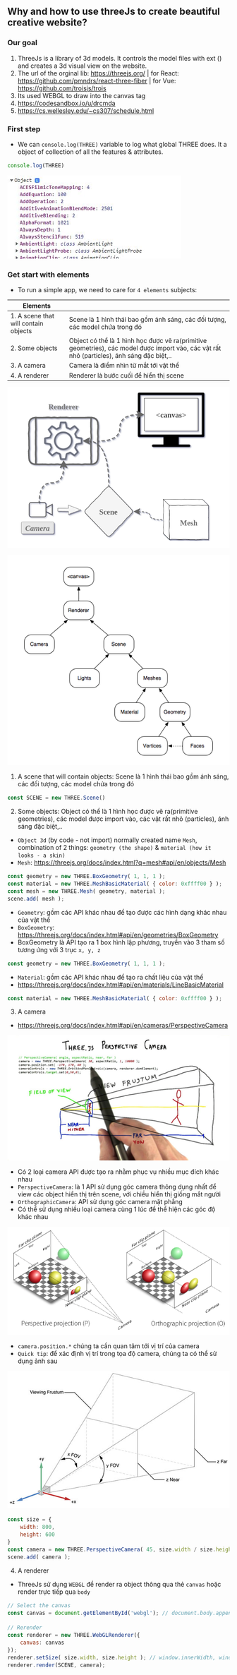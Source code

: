 ## Why and how to use threeJs to create beautiful creative website?
### Our goal

1. ThreeJs is a library of 3d models. It controls the model files with ext () and creates a 3d visual view on the website. <br>
2. The url of the orginal lib: https://threejs.org/ | for React: https://github.com/pmndrs/react-three-fiber | for Vue: https://github.com/troisjs/trois <br>
3. Its used WEBGL to draw into the canvas tag <br>
4. https://codesandbox.io/u/drcmda <br>
5. https://cs.wellesley.edu/~cs307/schedule.html <br>

### First step

- We can `console.log(THREE)` variable to log what global THREE does. It a object of collection of all the features & attributes.

```javascript
console.log(THREE)
```

<img src="thumb-img/threejs-1.jpg" alt="" width="auto" height="auto"><br/>

### Get start with elements

- To run a simple app, we need to care for `4 elements` subjects:

| Elements            |                                                                                                                                            |
| --------------------| :------------------------------------------------------------------------------------------------------------------------------------------|
| 1. A scene that will contain objects | Scene là 1 hình thái bao gồm ánh sáng, các đối tượng, các model chứa trong đó                                             |
| 2. Some objects     | Object có thể là 1 hình học được vẽ ra(primitive geometries), các model được import vào, các vật rất nhỏ (particles), ánh sáng đặc biệt,.. |
| 3. A camera         | Camera là điểm nhìn từ mắt tới vật thể                                                                                                     |
| 4. A renderer       | Renderer là bước cuối để hiển thị scene                                                                                                    |

<img src="thumb-img/threejs-1-1.jpg" alt="" width="auto" height="auto"><br/>

<img src="thumb-img/threejs-1-3.jpg" alt="" width="auto" height="auto"><br/>

1. A scene that will contain objects: Scene là 1 hình thái bao gồm ánh sáng, các đối tượng, các model chứa trong đó

```javascript
const SCENE = new THREE.Scene()
```

2. Some objects: Object có thể là 1 hình học được vẽ ra(primitive geometries), các model được import vào, các vật rất nhỏ (particles), ánh sáng đặc biệt,.. 

- `Object 3d` (by code - not import) normally created name `Mesh`, combination of 2 things: `geometry (the shape)` & `material (how it looks - a skin)` <br>
- `Mesh`: https://threejs.org/docs/index.html?q=mesh#api/en/objects/Mesh <br>

```javascript
const geometry = new THREE.BoxGeometry( 1, 1, 1 );
const material = new THREE.MeshBasicMaterial( { color: 0xffff00 } );
const mesh = new THREE.Mesh( geometry, material );
scene.add( mesh );
```

- `Geometry`: gồm các API khác nhau để tạo được các hình dạng khác nhau của vật thể <br>
- `BoxGeometry`: https://threejs.org/docs/index.html#api/en/geometries/BoxGeometry <br>
- BoxGeometry là API tạo ra 1 box hình lập phương, truyền vào 3 tham số tương ứng với 3 trục `x, y, z` <br>

```javascript
const geometry = new THREE.BoxGeometry( 1, 1, 1 );
```

- `Material`: gồm các API khác nhau để tạo ra chất liệu của vật thể <br>
- https://threejs.org/docs/index.html#api/en/materials/LineBasicMaterial <br>

```javascript
const material = new THREE.MeshBasicMaterial( { color: 0xffff00 } );
```

3. A camera

- https://threejs.org/docs/index.html#api/en/cameras/PerspectiveCamera <br>

<img src="thumb-img/threejs-2.jpg" alt="" width="auto" height="auto"><br/>

- Có 2 loại camera API được tạo ra nhằm phục vụ nhiều mục đích khác nhau <br>
- `PerspectiveCamera`: là 1 API sử dụng góc camera thông dụng nhất để view các object hiển thị trên scene, với chiều hiển thị giống mắt người <br>
- `OrthographicCamera`: API sử dụng góc camera mặt phẳng <br>
- Có thể sử dụng nhiều loại camera cùng 1 lúc để thể hiện các góc độ khác nhau <br>

<img src="thumb-img/threejs-1-2.jpg" alt="" width="auto" height="auto"><br/>

- `camera.position.*` chúng ta cần quan tâm tới vị trí của camera <br>
- `Quick tip`: để xác định vị trí trong tọa độ camera, chúng ta có thể sử dụng ảnh sau <br>

<img src="thumb-img/threejs-3.jpg" alt="" width="auto" height="auto"><br/>

```javascript
const size = {
	width: 800,
	height: 600
}
const camera = new THREE.PerspectiveCamera( 45, size.width / size.height );
scene.add( camera );
```

4. A renderer

- ThreeJs sử dụng `WEBGL` để render ra object thông qua thẻ `canvas` hoặc render trực tiếp qua `body` <br>

```javascript
// Select the canvas
const canvas = document.getElementById('webgl'); // document.body.appendChild( renderer.domElement );

// Rerender
const renderer = new THREE.WebGLRenderer({
	canvas: canvas
});
renderer.setSize( size.width, size.height ); // window.innerWidth, window.innerHeight
renderer.render(SCENE, camera);
```
